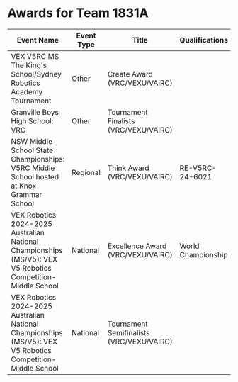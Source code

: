 # Awards for Team 1831A

| Event Name | Event Type | Title | Qualifications |
|------------|------------|-------|----------------|
| VEX V5RC MS The King's School/Sydney Robotics Academy Tournament | Other | Create Award (VRC/VEXU/VAIRC) |  |
| Granville Boys High School: VRC | Other | Tournament Finalists (VRC/VEXU/VAIRC) |  |
| NSW Middle School State Championships: V5RC Middle School hosted at Knox Grammar School | Regional | Think Award (VRC/VEXU/VAIRC) | RE-V5RC-24-6021 |
| VEX Robotics 2024-2025 Australian National Championships (MS/V5): VEX V5 Robotics Competition- Middle School | National | Excellence Award (VRC/VEXU/VAIRC) | World Championship |
| VEX Robotics 2024-2025 Australian National Championships (MS/V5): VEX V5 Robotics Competition- Middle School | National | Tournament Semifinalists (VRC/VEXU/VAIRC) |  |
